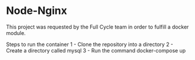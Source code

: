 # Node-Nginx

This project was requested by the Full Cycle team in order to fulfill a docker module.

Steps to run the container
1 - Clone the repository into a directory
2 - Create a directory called mysql
3 - Run the command docker-compose up
